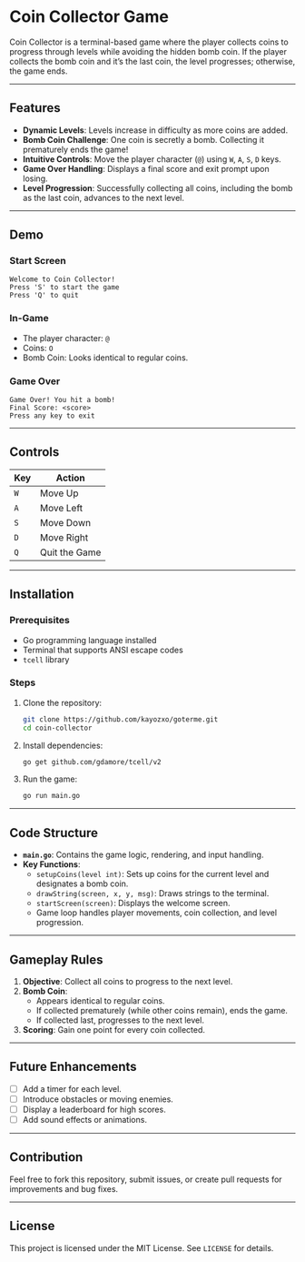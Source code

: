 # Coin Collector Game

Coin Collector is a terminal-based game where the player collects coins to progress through levels while avoiding the hidden bomb coin. If the player collects the bomb coin and it’s the last coin, the level progresses; otherwise, the game ends.

---

## Features

- **Dynamic Levels**: Levels increase in difficulty as more coins are added.
- **Bomb Coin Challenge**: One coin is secretly a bomb. Collecting it prematurely ends the game!
- **Intuitive Controls**: Move the player character (`@`) using `W`, `A`, `S`, `D` keys.
- **Game Over Handling**: Displays a final score and exit prompt upon losing.
- **Level Progression**: Successfully collecting all coins, including the bomb as the last coin, advances to the next level.

---

## Demo

### Start Screen

```
Welcome to Coin Collector!
Press 'S' to start the game
Press 'Q' to quit
```

### In-Game

- The player character: `@`
- Coins: `O`
- Bomb Coin: Looks identical to regular coins.

### Game Over

```
Game Over! You hit a bomb!
Final Score: <score>
Press any key to exit
```

---

## Controls

| Key | Action        |
| --- | ------------- |
| `W` | Move Up       |
| `A` | Move Left     |
| `S` | Move Down     |
| `D` | Move Right    |
| `Q` | Quit the Game |

---

## Installation

### Prerequisites

- Go programming language installed
- Terminal that supports ANSI escape codes
- `tcell` library

### Steps

1. Clone the repository:

   ```bash
   git clone https://github.com/kayozxo/goterme.git
   cd coin-collector
   ```

2. Install dependencies:

   ```bash
   go get github.com/gdamore/tcell/v2
   ```

3. Run the game:
   ```bash
   go run main.go
   ```

---

## Code Structure

- **`main.go`**: Contains the game logic, rendering, and input handling.
- **Key Functions**:
  - `setupCoins(level int)`: Sets up coins for the current level and designates a bomb coin.
  - `drawString(screen, x, y, msg)`: Draws strings to the terminal.
  - `startScreen(screen)`: Displays the welcome screen.
  - Game loop handles player movements, coin collection, and level progression.

---

## Gameplay Rules

1. **Objective**: Collect all coins to progress to the next level.
2. **Bomb Coin**:
   - Appears identical to regular coins.
   - If collected prematurely (while other coins remain), ends the game.
   - If collected last, progresses to the next level.
3. **Scoring**: Gain one point for every coin collected.

---

## Future Enhancements

- [ ] Add a timer for each level.
- [ ] Introduce obstacles or moving enemies.
- [ ] Display a leaderboard for high scores.
- [ ] Add sound effects or animations.

---

## Contribution

Feel free to fork this repository, submit issues, or create pull requests for improvements and bug fixes.

---

## License

This project is licensed under the MIT License. See `LICENSE` for details.
